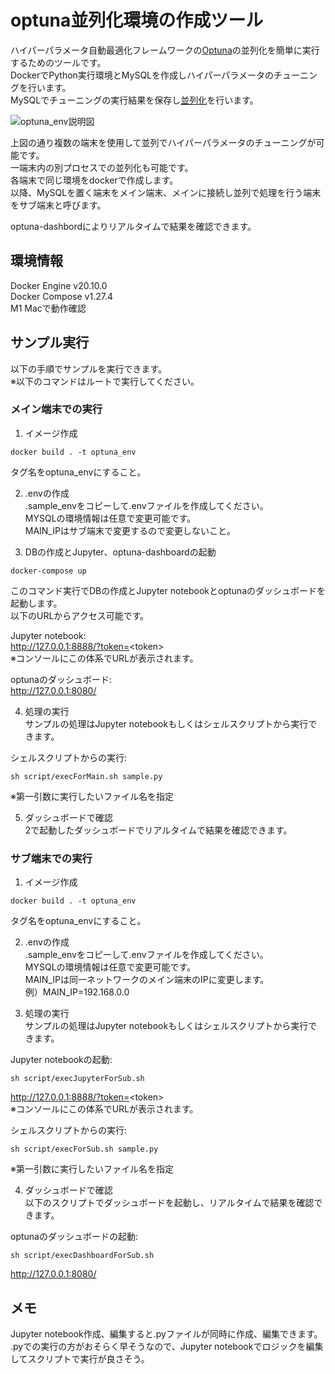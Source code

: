 # optuna並列化環境の作成ツール

ハイパーパラメータ自動最適化フレームワークの[Optuna](https://optuna.org/)の並列化を簡単に実行するためのツールです。  
DockerでPython実行環境とMySQLを作成しハイパーパラメータのチューニングを行います。  
MySQLでチューニングの実行結果を保存し[並列化](https://optuna.readthedocs.io/en/stable/tutorial/10_key_features/004_distributed.html)を行います。  
  
![optuna_env説明図](https://user-images.githubusercontent.com/72649937/111029676-488ef080-8441-11eb-8312-46e3d132230e.png)  
  
上図の通り複数の端末を使用して並列でハイパーパラメータのチューニングが可能です。  
一端末内の別プロセスでの並列化も可能です。  
各端末で同じ環境をdockerで作成します。  
以降、MySQLを置く端末をメイン端末、メインに接続し並列で処理を行う端末をサブ端末と呼びます。  
  
optuna-dashbordによりリアルタイムで結果を確認できます。  

## 環境情報
Docker Engine v20.10.0  
Docker Compose v1.27.4  
M1 Macで動作確認  

## サンプル実行
以下の手順でサンプルを実行できます。  
※以下のコマンドはルートで実行してください。

### メイン端末での実行
1. イメージ作成  
```
docker build . -t optuna_env
```
タグ名をoptuna_envにすること。

2. .envの作成  
.sample_envをコピーして.envファイルを作成してください。  
MYSQLの環境情報は任意で変更可能です。  
MAIN_IPはサブ端末で変更するので変更しないこと。  

3. DBの作成とJupyter、optuna-dashboardの起動  
```
docker-compose up
```
このコマンド実行でDBの作成とJupyter notebookとoptunaのダッシュボードを起動します。  
以下のURLからアクセス可能です。  
  
Jupyter notebook:  
http://127.0.0.1:8888/?token=<token\>  
※コンソールにこの体系でURLが表示されます。  
  
optunaのダッシュボード:  
http://127.0.0.1:8080/

4. 処理の実行  
サンプルの処理はJupyter notebookもしくはシェルスクリプトから実行できます。  
  
シェルスクリプトからの実行:  
```
sh script/execForMain.sh sample.py
```
※第一引数に実行したいファイル名を指定  

5. ダッシュボードで確認  
2で起動したダッシュボードでリアルタイムで結果を確認できます。

### サブ端末での実行
1. イメージ作成  
```
docker build . -t optuna_env
```
タグ名をoptuna_envにすること。

2. .envの作成  
.sample_envをコピーして.envファイルを作成してください。  
MYSQLの環境情報は任意で変更可能です。  
MAIN_IPは同一ネットワークのメイン端末のIPに変更します。  
例）MAIN_IP=192.168.0.0  

3. 処理の実行  
サンプルの処理はJupyter notebookもしくはシェルスクリプトから実行できます。  
  
Jupyter notebookの起動:  
```
sh script/execJupyterForSub.sh
```
http://127.0.0.1:8888/?token=<token\>  
※コンソールにこの体系でURLが表示されます。  
  
シェルスクリプトからの実行:  
```
sh script/execForSub.sh sample.py
```
※第一引数に実行したいファイル名を指定  
  
4. ダッシュボードで確認  
以下のスクリプトでダッシュボードを起動し、リアルタイムで結果を確認できます。  
  
optunaのダッシュボードの起動:
```
sh script/execDashboardForSub.sh
```
http://127.0.0.1:8080/  

## メモ
Jupyter notebook作成、編集すると.pyファイルが同時に作成、編集できます。  
.pyでの実行の方がおそらく早そうなので、Jupyter notebookでロジックを編集してスクリプトで実行が良さそう。
